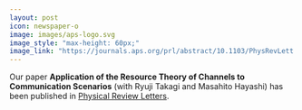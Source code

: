 ```yaml
---
layout: post
icon: newspaper-o
image: images/aps-logo.svg
image_style: "max-height: 60px;"
image_link: "https://journals.aps.org/prl/abstract/10.1103/PhysRevLett.124.120502/"
---
```


Our paper **Application of the Resource Theory of Channels to Communication Scenarios** (with Ryuji Takagi and Masahito Hayashi) has been published in [Physical Review Letters](https://journals.aps.org/prl/abstract/10.1103/PhysRevLett.124.120502).

